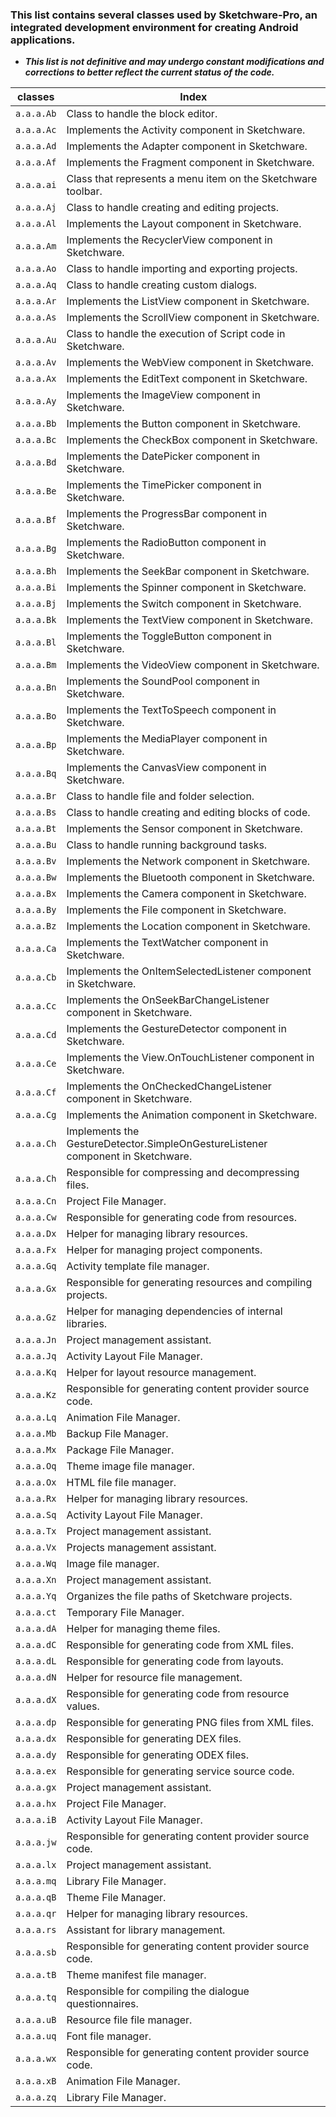 ### This list contains several classes used by Sketchware-Pro, an integrated development environment for creating Android applications.
* ***This list is not definitive and may undergo constant modifications and corrections to better reflect the current status of the code.***

| classes | Index |
|---|---|
| `a.a.a.Ab` | Class to handle the block editor. |
| `a.a.a.Ac` | Implements the Activity component in Sketchware. |
| `a.a.a.Ad` | Implements the Adapter component in Sketchware. |
| `a.a.a.Af` | Implements the Fragment component in Sketchware. |
| `a.a.a.ai` | Class that represents a menu item on the Sketchware toolbar. |
| `a.a.a.Aj` | Class to handle creating and editing projects. |
| `a.a.a.Al` | Implements the Layout component in Sketchware. |
| `a.a.a.Am` | Implements the RecyclerView component in Sketchware. |
| `a.a.a.Ao` | Class to handle importing and exporting projects. |
| `a.a.a.Aq` | Class to handle creating custom dialogs. |
| `a.a.a.Ar` | Implements the ListView component in Sketchware. |
| `a.a.a.As` | Implements the ScrollView component in Sketchware. |
| `a.a.a.Au` | Class to handle the execution of Script code in Sketchware. |
| `a.a.a.Av` | Implements the WebView component in Sketchware. |
| `a.a.a.Ax` | Implements the EditText component in Sketchware. |
| `a.a.a.Ay` | Implements the ImageView component in Sketchware. |
| `a.a.a.Bb` | Implements the Button component in Sketchware. |
| `a.a.a.Bc` | Implements the CheckBox component in Sketchware. |
| `a.a.a.Bd` | Implements the DatePicker component in Sketchware. |
| `a.a.a.Be` | Implements the TimePicker component in Sketchware. |
| `a.a.a.Bf` | Implements the ProgressBar component in Sketchware. |
| `a.a.a.Bg` | Implements the RadioButton component in Sketchware. |
| `a.a.a.Bh` | Implements the SeekBar component in Sketchware. |
| `a.a.a.Bi` | Implements the Spinner component in Sketchware. |
| `a.a.a.Bj` | Implements the Switch component in Sketchware. |
| `a.a.a.Bk` | Implements the TextView component in Sketchware. |
| `a.a.a.Bl` | Implements the ToggleButton component in Sketchware. |
| `a.a.a.Bm` | Implements the VideoView component in Sketchware. |
| `a.a.a.Bn` | Implements the SoundPool component in Sketchware. |
| `a.a.a.Bo` | Implements the TextToSpeech component in Sketchware. |
| `a.a.a.Bp` | Implements the MediaPlayer component in Sketchware. |
| `a.a.a.Bq` | Implements the CanvasView component in Sketchware. |
| `a.a.a.Br` | Class to handle file and folder selection. |
| `a.a.a.Bs` | Class to handle creating and editing blocks of code. |
| `a.a.a.Bt` | Implements the Sensor component in Sketchware. |
| `a.a.a.Bu` | Class to handle running background tasks. |
| `a.a.a.Bv` | Implements the Network component in Sketchware. |
| `a.a.a.Bw` | Implements the Bluetooth component in Sketchware. |
| `a.a.a.Bx` | Implements the Camera component in Sketchware. |
| `a.a.a.By` | Implements the File component in Sketchware. |
| `a.a.a.Bz` | Implements the Location component in Sketchware. |
| `a.a.a.Ca` | Implements the TextWatcher component in Sketchware. |
| `a.a.a.Cb` | Implements the OnItemSelectedListener component in Sketchware. |
| `a.a.a.Cc` | Implements the OnSeekBarChangeListener component in Sketchware. |
| `a.a.a.Cd` | Implements the GestureDetector component in Sketchware. |
| `a.a.a.Ce` | Implements the View.OnTouchListener component in Sketchware. |
| `a.a.a.Cf` | Implements the OnCheckedChangeListener component in Sketchware. |
| `a.a.a.Cg` | Implements the Animation component in Sketchware. |
| `a.a.a.Ch` | Implements the GestureDetector.SimpleOnGestureListener component in Sketchware. |
| `a.a.a.Ch` | Responsible for compressing and decompressing files. |
| `a.a.a.Cn` | Project File Manager. |
| `a.a.a.Cw` | Responsible for generating code from resources. |
| `a.a.a.Dx` | Helper for managing library resources. |
| `a.a.a.Fx` | Helper for managing project components. |
| `a.a.a.Gq` | Activity template file manager. |
| `a.a.a.Gx` | Responsible for generating resources and compiling projects. |
| `a.a.a.Gz` | Helper for managing dependencies of internal libraries. |
| `a.a.a.Jn` | Project management assistant. |
| `a.a.a.Jq` | Activity Layout File Manager. |
| `a.a.a.Kq` | Helper for layout resource management. |
| `a.a.a.Kz` | Responsible for generating content provider source code. |
| `a.a.a.Lq` | Animation File Manager. |
| `a.a.a.Mb` | Backup File Manager. |
| `a.a.a.Mx` | Package File Manager. |
| `a.a.a.Oq` | Theme image file manager. |
| `a.a.a.Ox` | HTML file file manager. |
| `a.a.a.Rx` | Helper for managing library resources. |
| `a.a.a.Sq` | Activity Layout File Manager. |
| `a.a.a.Tx` | Project management assistant. |
| `a.a.a.Vx` | Projects management assistant. |
| `a.a.a.Wq` | Image file manager. |
| `a.a.a.Xn` | Project management assistant. |
| `a.a.a.Yq` | Organizes the file paths of Sketchware projects. |
| `a.a.a.ct` | Temporary File Manager. |
| `a.a.a.dA` | Helper for managing theme files. |
| `a.a.a.dC` | Responsible for generating code from XML files. |
| `a.a.a.dL` | Responsible for generating code from layouts. |
| `a.a.a.dN` | Helper for resource file management. |
| `a.a.a.dX` | Responsible for generating code from resource values. |
| `a.a.a.dp` | Responsible for generating PNG files from XML files. |
| `a.a.a.dx` | Responsible for generating DEX files. |
| `a.a.a.dy` | Responsible for generating ODEX files. |
| `a.a.a.ex` | Responsible for generating service source code. |
| `a.a.a.gx` | Project management assistant. |
| `a.a.a.hx` | Project File Manager. |
| `a.a.a.iB` | Activity Layout File Manager. |
| `a.a.a.jw` | Responsible for generating content provider source code. |
| `a.a.a.lx` | Project management assistant. |
| `a.a.a.mq` | Library File Manager. |
| `a.a.a.qB` | Theme File Manager. |
| `a.a.a.qr` | Helper for managing library resources. |
| `a.a.a.rs` | Assistant for library management. |
| `a.a.a.sb` | Responsible for generating content provider source code. |
| `a.a.a.tB` | Theme manifest file manager. |
| `a.a.a.tq` | Responsible for compiling the dialogue questionnaires. |
| `a.a.a.uB` | Resource file file manager. |
| `a.a.a.uq` | Font file manager. |
| `a.a.a.wx` | Responsible for generating content provider source code. |
| `a.a.a.xB` | Animation File Manager. |
| `a.a.a.zq` | Library File Manager. |
